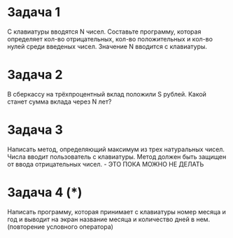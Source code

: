 # Задача 1
С клавиатуры вводятся N чисел. Составьте программу, которая определяет кол-во
отрицательных, кол-во положительных и кол-во нулей среди введеных чисел.
Значение N вводится с клавиатуры.

# Задача 2
В сберкассу на трёхпроцентный вклад положили S рублей. Какой станет сумма вклада через N лет?

# Задача 3
Написать метод, определяющий максимум из трех натуральных чисел.
Числа вводит пользователь с клавиатуры.
Метод должен быть защищен от ввода отрицательных чисел. - ЭТО ПОКА МОЖНО НЕ ДЕЛАТЬ 

# Задача 4 (*)
Написать программу, которая принимает с клавиатуры номер месяца и год и выводит на экран название месяца
и количество дней в нем. (повторение условного оператора)

